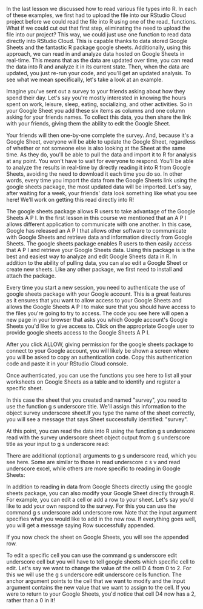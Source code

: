 In the last lesson we discussed how to read various file types into R. In each of these examples, we first had to upload the file into our RStudio Cloud project before we could read the file into R using one of the read_ functions. What if we could cut out that first step, eliminating the need to upload the file into our project? This way, we could just use one function to read data directly into RStudio Cloud. This is capable thanks to data stored Google Sheets and the fantastic R package google sheets. Additionally, using this approach, we can read in and analyze data hosted on Google Sheets in real-time. This means that as the data are updated over time, you can read the data into R and analyze it in its current state. Then, when the data are updated, you just re-run your code, and you'll get an updated analysis. To see what we mean specifically, let's take a look at an example.

Imagine you've sent out a survey to your friends asking about how they spend their day. Let's say you're mostly interested in knowing the hours spent on work, leisure, sleep, eating, socializing, and other activities. So in your Google Sheet you add these six items as columns and one column asking for your friends names. To collect this data, you then share the link with your friends, giving them the ability to edit the Google Sheet. 

Your friends will then one-by-one complete the survey. And, because it's a Google Sheet, everyone will be able to update the Google Sheet, regardless of whether or not someone else is also looking at the Sheet at the same time. As they do, you'll be able to pull the data and import it to R for analysis at any point. You won't have to wait for everyone to respond. You'll be able to analyze the results in real-time by directly reading it into R from Google Sheets, avoiding  the need to download it each time you do so.  In other words, every time you import the data from the Google Sheets link using the google sheets package, the most updated data will be imported. Let's say, after waiting for a week, your friends' data look something like what you see here! We'll work on getting this read directly into R!

The google sheets package allows R users to take advantage of the Google Sheets A P I. In the first lesson in this course we mentioned that an A P I allows different application to communicate with one another. In this case, Google has released an A P I that allows other software to communicate with Google Sheets and retrieve data and information directly from Google Sheets. The google sheets package enables R users to then easily access that A P I and retrieve your Google Sheets data.  Using this package is is the best and easiest way to analyze and edit Google Sheets data in R. In addition to the ability of pulling data, you can also edit a Google Sheet or create new sheets. Like any other package, we first need to install and attach the package. 

Every time you start a new session, you need to authenticate the use of google sheets package with your Google account. This is a great features as it ensures that you want to allow access to your Google Sheets and allows the Google Sheets A P I to make sure that you should have access to the files you're going to try to access.  The code you see here will open a new page in your browser that asks you which Google account's Google Sheets you'd like to give access to. Click on the appropriate Google user to provide google sheets access to the Google Sheets A P I.

After you click ALLOW, giving permission for the google sheets package to connect to your Google account, you will likely be shown a screen where you will be asked to copy an authentication code. Copy this authentication code and paste it in your RStudio Cloud console.

Once authenticated, you can use the functions you see here to list all your worksheets on Google Sheets as a table and to identify and register a specific sheet. 

In this case the sheet that you created and named "survey", you need to use the function g s underscore title. We'll assign this information to the object survey underscore sheet.If you type the name of the sheet correctly, you will see a message that says Sheet successfully identified: "survey". 

At this point, you can read the data into R using the function g s underscore read with the survey underscore sheet object output from g s underscore title as your input to g s underscore read:

There are additional (optional) arguments to g s underscore read, which you see here. Some are similar to those in read underscore c s v and read underscore excel, while others are more specific to reading in Google Sheets:

In addition to reading in data from Google Sheets directly using the google sheets package, you can also modify your Google Sheet directly through R. For example, you can edit a cell or add a row to your sheet. Let's say you'd like to add your own respond to the survey. For this you can use the command g s underscore add underscore row. Note that the input argument specifies what you would like to add in the new row. If everything goes well, you will get a message saying Row successfully appended. 

If you now check the sheet on Google Sheets, you will see the appended row.

To edit a specific cell you can use the command g s underscore edit underscore cell but you will have to tell google sheets which specific cell to edit. Let's say we want to change the value of the cell D 4 from 0 to 2. For this we will use the g s underscore edit underscore cells function. The anchor argument points to the cell that we want to modify and the input argument contains the new value that we want to assign to the cell. If you were to return to your Google Sheets, you'd notice that cell D4 now has a 2, rather than a 0 in it!